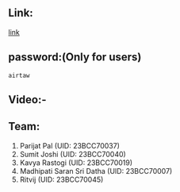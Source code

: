 ## Link: 
[link](https://dorizokuclothing.myshopify.com/)
## password:(Only for users) 
```password
airtaw
```
## Video:-
[](<link>)
## Team:
1. Parijat Pal (UID: 23BCC70037)
2. Sumit Joshi (UID: 23BCC70040)
3. Kavya Rastogi (UID: 23BCC70019)
4. Madhipati Saran Sri Datha (UID: 23BCC70007)
5. Ritvij (UID: 23BCC70045)

